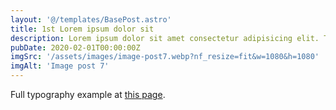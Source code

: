 ```yaml
---
layout: '@/templates/BasePost.astro'
title: 1st Lorem ipsum dolor sit
description: Lorem ipsum dolor sit amet consectetur adipisicing elit. Tenetur vero esse non molestias eos excepturi.
pubDate: 2020-02-01T00:00:00Z
imgSrc: '/assets/images/image-post7.webp?nf_resize=fit&w=1080&h=1080'
imgAlt: 'Image post 7'
---
```


Full typography example at [this page](./sixth-talk).
